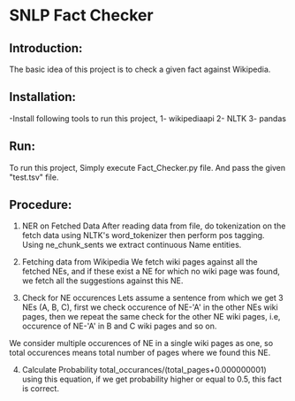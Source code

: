 # SNLP Fact Checker

## Introduction:
The basic idea of this project is to check a given fact against Wikipedia. 

## Installation:
-Install following tools to run this project,
  1- wikipediaapi
  2- NLTK 
  3- pandas

## Run:
To run this project, Simply execute Fact_Checker.py file. And pass the given "test.tsv" file.

## Procedure:
1. NER on Fetched Data
  After reading data from file, do tokenization on the fetch data using NLTK's word_tokenizer then perform pos tagging. Using
  <bold>ne_chunk_sents<bold/> we extract continuous Name entities.

2. Fetching data from Wikipedia
  We fetch wiki pages against all the fetched NEs, and if these exist a NE for which no wiki page was found, we fetch all the suggestions
  against this NE.

3. Check for NE occurences
  Lets assume a sentence from which we get 3 NEs (A, B, C), first we check occurence of NE-'A' in the other NEs wiki pages, then we repeat
  the same check for the other NE wiki pages, i.e, occurence of NE-'A' in B and C wiki pages and so on. 
  
  We consider multiple occurences of NE in a single wiki pages as one, so total occurences means total number of pages where we found this
  NE.

4. Calculate Probability
<bold>total_occurances/(total_pages+0.000000001)<bold/> using this equation, if we get probability higher or equal to 0.5, this fact is correct.

